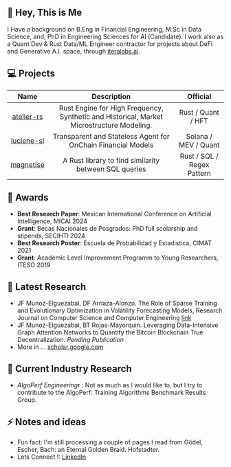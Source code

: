 ## 👋 Hey, This is Me

I Have a background on B.Eng in Financial Engineering, M.Sc in Data Science, and, PhD in Engineering Sciences for AI (Candidate). I work also as a Quant Dev & Rust Data/ML Engineer contractor for projects about DeFi and Generative A.I. space, through [iteralabs.ai](https://www.iteralabs.ai).

## :computer:  Projects

| Name | Description | Official | 
|:--------------------:|:--------:|:-----------:|
| [atelier-rs](https://github.com/iteralabs/atelier-rs) | Rust Engine for High Frequency, Synthetic and Historical, Market Microstructure Modeling. | Rust / Quant / HFT |
| [luciene-sl](https://github.com/iteralabs/luciene-sl) | Transparent and Stateless Agent for OnChain Financial Models | Solana / MEV / Quant |
| [magnetise](https://github.com/iteralabs/magnetise) | A Rust library to find similarity between SQL queries | Rust / SQL / Regex Pattern |

## 🥇 Awards 

- **Best Research Paper**: Mexican International Conference on Artificial Intelligence, MICAI 2024
- **Grant**: Becas Nacionales de Posgrados: PhD full scolarship and stipends, SECIHTI 2024
- **Best Research Poster**: Escuela de Probabilidad y Estadistica, CIMAT 2021
- **Grant**: Academic Level Improvement Programm to Young Researchers, ITESO 2019

## 📑 Latest Research

- JF Munoz-Elguezabal, DF Arriaza-Alonzo. The Role of Sparse Training and Evolutionary Optimization in Volatility Forecasting Models, Research Journal on Computer Science and Computer Engineering [link](https://www.rcs.cic.ipn.mx/2024_153_12/)
- JF Munoz-Elguezabal, BT Rojas-Mayorquin. Leveraging Data-Intensive Graph Attention Networks to Quantify the Bitcoin Blockchain True Decentralization. _Pending Publication_
- More in ... [scholar.google.com](https://scholar.google.com/citations?user=YCYZYS0AAAAJ)

## 📑  Current Industry Research
- *AlgoPerf Engineeringr* : Not as much as I would like to, but I try to contribute to the AlgoPerf: Training Algorithms Benchmark Results Group.

## ⚡  Notes and ideas
- Fun fact: I'm still processing a couple of pages I read from Gödel, Escher, Bach: an Eternal Golden Braid. Hofstadter.
- Lets Connect !: [LinkedIn](https://www.linkedin.com/in/iffranciscome/)
